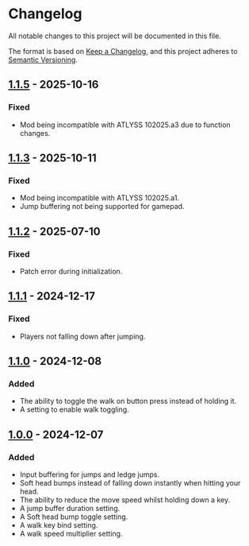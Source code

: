 # Changelog

All notable changes to this project will be documented in this file.

The format is based on [Keep a Changelog](https://keepachangelog.com/en/1.1.0/),
and this project adheres to [Semantic Versioning](https://semver.org/spec/v2.0.0.html).

## [1.1.5] - 2025-10-16

### Fixed

- Mod being incompatible with ATLYSS 102025.a3 due to function changes.

## [1.1.3] - 2025-10-11

### Fixed

- Mod being incompatible with ATLYSS 102025.a1.
- Jump buffering not being supported for gamepad.

## [1.1.2] - 2025-07-10

### Fixed

- Patch error during initialization.

## [1.1.1] - 2024-12-17

### Fixed

- Players not falling down after jumping.

## [1.1.0] - 2024-12-08

### Added

- The ability to toggle the walk on button press instead of holding it.
- A setting to enable walk toggling.

## [1.0.0] - 2024-12-07

### Added

- Input buffering for jumps and ledge jumps.
- Soft head bumps instead of falling down instantly when hitting your head.
- The ability to reduce the move speed whilst holding down a key.
- A jump buffer duration setting.
- A Soft head bump toggle setting.
- A walk key bind setting.
- A walk speed multiplier setting.

[unreleased]: https://github.com/Nestorboy/ATLYSS-ControlTweaks/compare/v1.1.5...HEAD
[1.1.5]: https://github.com/Nestorboy/ATLYSS-ControlTweaks/compare/v1.1.3...v1.1.5
[1.1.3]: https://github.com/Nestorboy/ATLYSS-ControlTweaks/compare/v1.1.2...v1.1.3
[1.1.2]: https://github.com/Nestorboy/ATLYSS-ControlTweaks/compare/v1.1.1...v1.1.2
[1.1.1]: https://github.com/Nestorboy/ATLYSS-ControlTweaks/compare/v1.1.0...v1.1.1
[1.1.0]: https://github.com/Nestorboy/ATLYSS-ControlTweaks/compare/v1.0.0...v1.1.0
[1.0.0]: https://github.com/Nestorboy/ATLYSS-ControlTweaks/releases/tag/v1.0.0